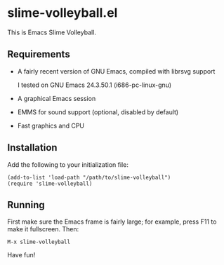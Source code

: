slime-volleyball.el
===================

This is Emacs Slime Volleyball.

Requirements
------------

* A fairly recent version of GNU Emacs, compiled with librsvg support

  I tested on GNU Emacs 24.3.50.1 (i686-pc-linux-gnu)

* A graphical Emacs session

* EMMS for sound support (optional, disabled by default)

* Fast graphics and CPU

Installation
------------

Add the following to your initialization file:

    (add-to-list 'load-path "/path/to/slime-volleyball")
    (require 'slime-volleyball)

Running
-------

First make sure the Emacs frame is fairly large; for example, press F11 to make
it fullscreen.  Then:

    M-x slime-volleyball

Have fun!

